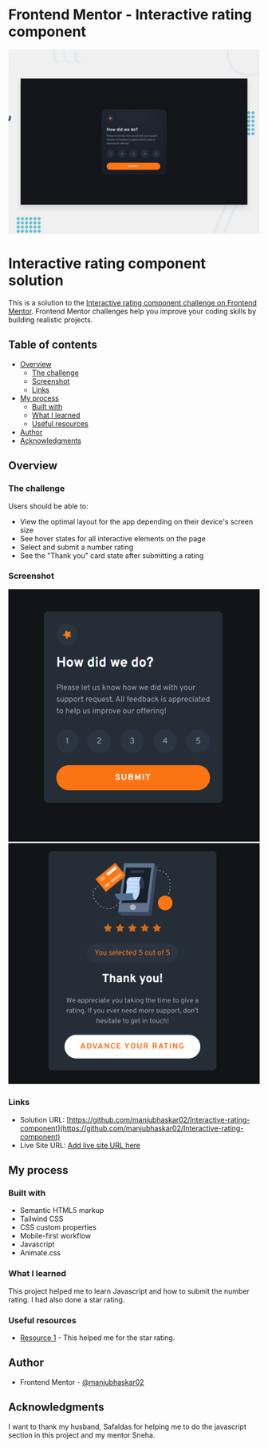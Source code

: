 # Frontend Mentor - Interactive rating component

![Design preview for the Interactive rating component coding challenge](./design/desktop-preview.jpg)


#  Interactive rating component solution

This is a solution to the [Interactive rating component challenge on Frontend Mentor](https://www.frontendmentor.io/challenges/interactive-rating-component-koxpeBUmI). Frontend Mentor challenges help you improve your coding skills by building realistic projects. 

## Table of contents

- [Overview](#overview)
  - [The challenge](#the-challenge)
  - [Screenshot](#screenshot)
  - [Links](#links)
- [My process](#my-process)
  - [Built with](#built-with)
  - [What I learned](#what-i-learned)
  - [Useful resources](#useful-resources)
- [Author](#author)
- [Acknowledgments](#acknowledgments)


## Overview

### The challenge

Users should be able to:

- View the optimal layout for the app depending on their device's screen size
- See hover states for all interactive elements on the page
- Select and submit a number rating
- See the "Thank you" card state after submitting a rating

### Screenshot

![](./images/submit.png)
![](./images/thankyou.png)



### Links

- Solution URL: [https://github.com/manjubhaskar02/Interactive-rating-component](https://github.com/manjubhaskar02/Interactive-rating-component)
- Live Site URL: [Add live site URL here](https://your-live-site-url.com)

## My process

### Built with

- Semantic HTML5 markup
- Tailwind CSS
- CSS custom properties
- Mobile-first workflow
- Javascript
- Animate.css
### What I learned
This project helped me to learn Javascript and how to submit the number rating.
I had also done a star rating.
### Useful resources

- [Resource 1](https://safaldas.in/injecting-to-dom-exercise-with-js/) - This helped me for the star rating.

## Author

- Frontend Mentor - [@manjubhaskar02](https://www.frontendmentor.io/profile/manjubhaskar02)


## Acknowledgments

I want to thank my husband, Safaldas for helping me to do the javascript section in this project and my mentor Sneha. 